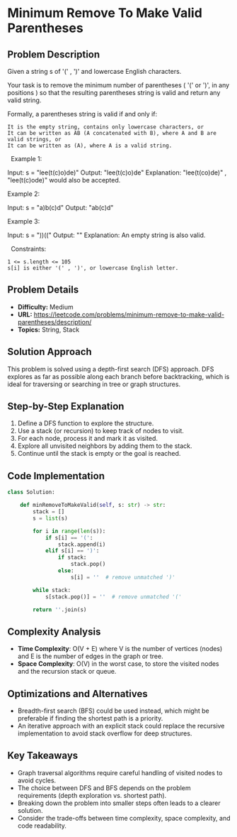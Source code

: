 # Minimum Remove To Make Valid Parentheses

## Problem Description

Given a string s of '(' , ')' and lowercase English characters.

Your task is to remove the minimum number of parentheses ( '(' or ')', in any positions ) so that the resulting parentheses string is valid and return any valid string.

Formally, a parentheses string is valid if and only if:


	It is the empty string, contains only lowercase characters, or
	It can be written as AB (A concatenated with B), where A and B are valid strings, or
	It can be written as (A), where A is a valid string.


 
Example 1:


Input: s = "lee(t(c)o)de)"
Output: "lee(t(c)o)de"
Explanation: "lee(t(co)de)" , "lee(t(c)ode)" would also be accepted.


Example 2:


Input: s = "a)b(c)d"
Output: "ab(c)d"


Example 3:


Input: s = "))(("
Output: ""
Explanation: An empty string is also valid.


 
Constraints:


	1 <= s.length <= 105
	s[i] is either '(' , ')', or lowercase English letter.

## Problem Details

- **Difficulty:** Medium
- **URL:** https://leetcode.com/problems/minimum-remove-to-make-valid-parentheses/description/
- **Topics:** String, Stack

## Solution Approach

This problem is solved using a depth-first search (DFS) approach. DFS explores as far as possible along each branch before backtracking, which is ideal for traversing or searching in tree or graph structures.

## Step-by-Step Explanation

1. Define a DFS function to explore the structure.
2. Use a stack (or recursion) to keep track of nodes to visit.
3. For each node, process it and mark it as visited.
4. Explore all unvisited neighbors by adding them to the stack.
5. Continue until the stack is empty or the goal is reached.

## Code Implementation

```python
class Solution:

    def minRemoveToMakeValid(self, s: str) -> str:
        stack = []
        s = list(s)

        for i in range(len(s)):
            if s[i] == '(':
                stack.append(i)
            elif s[i] == ')':
                if stack:
                    stack.pop()
                else:
                    s[i] = ''  # remove unmatched ')'

        while stack:
            s[stack.pop()] = ''  # remove unmatched '('

        return ''.join(s)
```

## Complexity Analysis

- **Time Complexity**: O(V + E) where V is the number of vertices (nodes) and E is the number of edges in the graph or tree.
- **Space Complexity**: O(V) in the worst case, to store the visited nodes and the recursion stack or queue.

## Optimizations and Alternatives

- Breadth-first search (BFS) could be used instead, which might be preferable if finding the shortest path is a priority.
- An iterative approach with an explicit stack could replace the recursive implementation to avoid stack overflow for deep structures.


## Key Takeaways

- Graph traversal algorithms require careful handling of visited nodes to avoid cycles.
- The choice between DFS and BFS depends on the problem requirements (depth exploration vs. shortest path).
- Breaking down the problem into smaller steps often leads to a clearer solution.
- Consider the trade-offs between time complexity, space complexity, and code readability.

